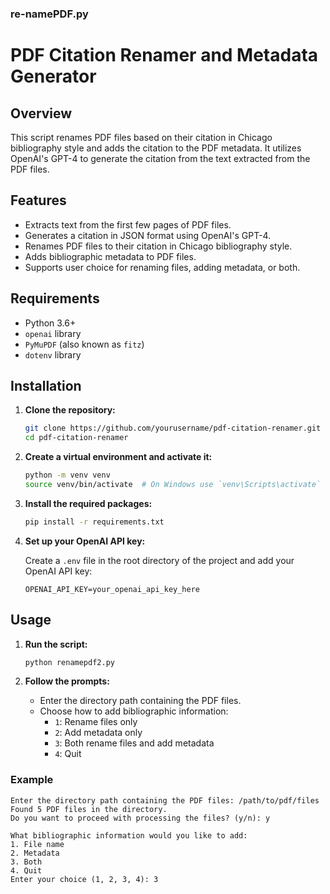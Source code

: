 ### re-namePDF.py
# PDF Citation Renamer and Metadata Generator

## Overview

This script renames PDF files based on their citation in Chicago bibliography style and adds the citation to the PDF metadata. It utilizes OpenAI's GPT-4 to generate the citation from the text extracted from the PDF files.

## Features

- Extracts text from the first few pages of PDF files.
- Generates a citation in JSON format using OpenAI's GPT-4.
- Renames PDF files to their citation in Chicago bibliography style.
- Adds bibliographic metadata to PDF files.
- Supports user choice for renaming files, adding metadata, or both.

## Requirements

- Python 3.6+
- `openai` library
- `PyMuPDF` (also known as `fitz`)
- `dotenv` library

## Installation

1. **Clone the repository:**
    ```bash
    git clone https://github.com/yourusername/pdf-citation-renamer.git
    cd pdf-citation-renamer
    ```

2. **Create a virtual environment and activate it:**
    ```bash
    python -m venv venv
    source venv/bin/activate  # On Windows use `venv\Scripts\activate`
    ```

3. **Install the required packages:**
    ```bash
    pip install -r requirements.txt
    ```

4. **Set up your OpenAI API key:**

    Create a `.env` file in the root directory of the project and add your OpenAI API key:
    ```plaintext
    OPENAI_API_KEY=your_openai_api_key_here
    ```

## Usage

1. **Run the script:**
    ```bash
    python renamepdf2.py
    ```

2. **Follow the prompts:**
    - Enter the directory path containing the PDF files.
    - Choose how to add bibliographic information:
      - `1`: Rename files only
      - `2`: Add metadata only
      - `3`: Both rename files and add metadata
      - `4`: Quit

### Example

```plaintext
Enter the directory path containing the PDF files: /path/to/pdf/files
Found 5 PDF files in the directory.
Do you want to proceed with processing the files? (y/n): y

What bibliographic information would you like to add:
1. File name
2. Metadata
3. Both
4. Quit
Enter your choice (1, 2, 3, 4): 3

